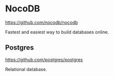 # NocoDB
https://github.com/nocodb/nocodb

Fastest and easiest way to build databases online.

## Postgres
https://github.com/postgres/postgres

Relational database.
